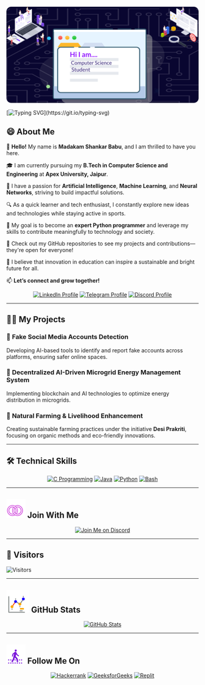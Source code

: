 <!-- Banner Start -->
<p align="center">
  <a href="#blank"><img src="icon/Banner.png" alt="Code Joker"></a>
</p>

[![Typing SVG](https://readme-typing-svg.demolab.com?font=Roboto&pause=1000&color=6172FF&center=true&vCenter=true&width=835&lines=Hello!+I+am+Madakam+Shankar+Babu.;Welcome+to+My+World!;Let's+Create+Something+Innovative+Together.;Exploring+AI,+ML,+and+Sustainable+Tech!)](https://git.io/typing-svg)

<!-- Banner End -->

## 😄 About Me
👋 **Hello!** My name is **Madakam Shankar Babu**, and I am thrilled to have you here.  

🎓 I am currently pursuing my **B.Tech in Computer Science and Engineering** at **Apex University, Jaipur**.  

🌟 I have a passion for **Artificial Intelligence**, **Machine Learning**, and **Neural Networks**, striving to build impactful solutions.  

🔍 As a quick learner and tech enthusiast, I constantly explore new ideas and technologies while staying active in sports.  

🌱 My goal is to become an **expert Python programmer** and leverage my skills to contribute meaningfully to technology and society.  

🔭 Check out my GitHub repositories to see my projects and contributions—they're open for everyone!  

💬 I believe that innovation in education can inspire a sustainable and bright future for all.

📫 **Let’s connect and grow together!**

<p align="center">
  <a href="https://www.linkedin.com/in/madakam-shankar-babu-857873295/"><img src="https://img.shields.io/badge/Linkedin-10000?style=plastic&logo=LinkedIn&logoColor=FFFFFF&labelColor=2A79D7&color=2A79D7" alt="LinkedIn Profile"></a>
  <a href="https://t.me/Eeprlogin"><img src="https://img.shields.io/badge/Telegram-100000?style=plastic&logo=Telegram&logoColor=FF&labelColor=070858&color=070858" alt="Telegram Profile"></a>
  <a href="https://discordapp.com/users/shankarbabu_90331"><img src="https://img.shields.io/badge/Discord-100000?style=plastic&logo=discord&logoColor=F7F7F7&labelColor=000DFF&color=000DFF" alt="Discord Profile"></a>
</p>

---

## 👨‍💻 My Projects
### 📌 **Fake Social Media Accounts Detection**
Developing AI-based tools to identify and report fake accounts across platforms, ensuring safer online spaces.  

### 📌 **Decentralized AI-Driven Microgrid Energy Management System**
Implementing blockchain and AI technologies to optimize energy distribution in microgrids.  

### 📌 **Natural Farming & Livelihood Enhancement**
Creating sustainable farming practices under the initiative **Desi Prakriti**, focusing on organic methods and eco-friendly innovations.  

---

## 🛠️ Technical Skills
<p align="center">
  <a href="https://www.open-std.org/JTC1/SC22/WG14/"><img src="https://skillicons.dev/icons?i=c" alt="C Programming"></a>
  <a href="https://www.oracle.com/java/"><img src="https://skillicons.dev/icons?i=java" alt="Java"></a>
  <a href="https://www.python.org/"><img src="https://skillicons.dev/icons?i=py" alt="Python"></a>
  <a href="https://www.gnu.org/software/bash/"><img src="https://skillicons.dev/icons?i=bash" alt="Bash"></a>
</p>

---

## ![Join With Me](icon/join.svg) Join With Me
<p align="center">
  <a href="https://discord.gg/kHkqYUWK"><img src="https://img.shields.io/badge/Discord-100000?style=plastic&logo=discord&logoColor=F7F7F7&labelColor=000DFF&color=000DFF" alt="Join Me on Discord"></a>
</p>

---

## 👀 Visitors
![Visitors](https://moe-counter.glitch.me/get/@SHANKARBABU?theme=rule34)

---

## ![GitHub Stats](icon/graph.svg) GitHub Stats
<p align="center">
  <a href="https://github.com/SHANKARBABU"><img src="https://github-readme-stats.vercel.app/api?username=SHANKARBABU&show_icons=true&theme=dark&count_private=true" alt="GitHub Stats"></a>
</p>

---

## ![Follow Me](icon/follow.svg) Follow Me On
<p align="center">
  <a href="https://www.hackerrank.com/profile/msbabunani"><img src="https://img.shields.io/badge/Hackerrank-100000?style=plastic&logo=hackerrank&logoColor=FFFFFF&labelColor=42BA3D&color=0EA608" alt="Hackerrank"></a>
  <a href="https://www.geeksforgeeks.org/user/msbabu1bkl/"><img src="https://img.shields.io/badge/GeeksforGeeks-100000?style=plastic&logo=geeksforgeeks&logoColor=FFFFFF&labelColor=42BA3D&color=23891F" alt="GeeksforGeeks"></a>
  <a href="https://replit.com/@msbabunani"><img src="https://img.shields.io/badge/Replit-100000?style=plastic&logo=replit&logoColor=f26207&labelColor=051E59&color=0e1525" alt="Replit"></a>
</p>
